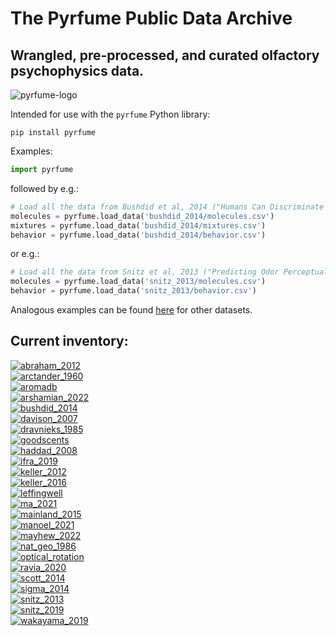 # The Pyrfume Public Data Archive
## Wrangled, pre-processed, and curated olfactory psychophysics data.

![pyrfume-logo](https://avatars.githubusercontent.com/u/34174393)

Intended for use with the `pyrfume` Python library:
```console
pip install pyrfume
```

Examples:
```python
import pyrfume
```
followed by e.g.:

```python
# Load all the data from Bushdid et al, 2014 ("Humans Can Discriminate More than 1 Trillion Olfactory Stimuli")
molecules = pyrfume.load_data('bushdid_2014/molecules.csv')
mixtures = pyrfume.load_data('bushdid_2014/mixtures.csv')
behavior = pyrfume.load_data('bushdid_2014/behavior.csv')
```
or e.g.:

```python
# Load all the data from Snitz et al, 2013 ("Predicting Odor Perceptual Similarity from Odor Structure")
molecules = pyrfume.load_data('snitz_2013/molecules.csv')
behavior = pyrfume.load_data('snitz_2013/behavior.csv')
```

Analogous examples can be found [here](code_examples.py) for other datasets.

## Current inventory:
[![abraham_2012](https://img.shields.io/static/v1?label=&nbsp;&message=abraham_2012&color=eeeeee)](#) [![<human>](https://img.shields.io/static/v1?label=organism&message=human&color=d4dc7f)](#) [![<threshold>](https://img.shields.io/static/v1?label=data&message=threshold&color=ff0000)](#) [![<academic>](https://img.shields.io/static/v1?label=source&message=academic&color=ff562b)](#) <br>[![arctander_1960](https://img.shields.io/static/v1?label=&nbsp;&message=arctander_1960&color=eeeeee)](#) [![<human>](https://img.shields.io/static/v1?label=organism&message=human&color=d4dc7f)](#) [![<odorCharacter>](https://img.shields.io/static/v1?label=data&message=odorCharacter&color=2adcdc)](#) <br>[![aromadb](https://img.shields.io/static/v1?label=&nbsp;&message=aromadb&color=eeeeee)](#) <br>[![arshamian_2022](https://img.shields.io/static/v1?label=&nbsp;&message=arshamian_2022&color=eeeeee)](#) [![<human>](https://img.shields.io/static/v1?label=organism&message=human&color=d4dc7f)](#) [![<pleasantness>](https://img.shields.io/static/v1?label=data&message=pleasantness&color=ffa256)](#) [![<academic>](https://img.shields.io/static/v1?label=source&message=academic&color=ff562b)](#) <br>[![bushdid_2014](https://img.shields.io/static/v1?label=&nbsp;&message=bushdid_2014&color=eeeeee)](#) [![<human>](https://img.shields.io/static/v1?label=organism&message=human&color=d4dc7f)](#) [![<odorCharacter>](https://img.shields.io/static/v1?label=data&message=odorCharacter&color=2adcdc)](#) [![<academic>](https://img.shields.io/static/v1?label=source&message=academic&color=ff562b)](#) <br>[![davison_2007](https://img.shields.io/static/v1?label=&nbsp;&message=davison_2007&color=eeeeee)](#) <br>[![dravnieks_1985](https://img.shields.io/static/v1?label=&nbsp;&message=dravnieks_1985&color=eeeeee)](#) [![<human>](https://img.shields.io/static/v1?label=organism&message=human&color=d4dc7f)](#) [![<odorCharacter>](https://img.shields.io/static/v1?label=data&message=odorCharacter&color=2adcdc)](#) [![<academic>](https://img.shields.io/static/v1?label=source&message=academic&color=ff562b)](#) <br>[![goodscents](https://img.shields.io/static/v1?label=&nbsp;&message=goodscents&color=eeeeee)](#) [![<human>](https://img.shields.io/static/v1?label=organism&message=human&color=d4dc7f)](#) [![<odorCharacter>](https://img.shields.io/static/v1?label=data&message=odorCharacter&color=2adcdc)](#) <br>[![haddad_2008](https://img.shields.io/static/v1?label=&nbsp;&message=haddad_2008&color=eeeeee)](#) [![<human>](https://img.shields.io/static/v1?label=organism&message=human&color=d4dc7f)](#) [![<rodent>](https://img.shields.io/static/v1?label=organism&message=rodent&color=7f00ff)](#) [![<academic>](https://img.shields.io/static/v1?label=source&message=academic&color=ff562b)](#) <br>[![ifra_2019](https://img.shields.io/static/v1?label=&nbsp;&message=ifra_2019&color=eeeeee)](#) [![<human>](https://img.shields.io/static/v1?label=organism&message=human&color=d4dc7f)](#) [![<odorCharacter>](https://img.shields.io/static/v1?label=data&message=odorCharacter&color=2adcdc)](#) <br>[![keller_2012](https://img.shields.io/static/v1?label=&nbsp;&message=keller_2012&color=eeeeee)](#) [![<human>](https://img.shields.io/static/v1?label=organism&message=human&color=d4dc7f)](#) [![<intensity>](https://img.shields.io/static/v1?label=data&message=intensity&color=9cfaa3)](#) [![<pleasantness>](https://img.shields.io/static/v1?label=data&message=pleasantness&color=ffa256)](#) [![<odorCharacter>](https://img.shields.io/static/v1?label=data&message=odorCharacter&color=2adcdc)](#) [![<threshold>](https://img.shields.io/static/v1?label=data&message=threshold&color=ff0000)](#) [![<academic>](https://img.shields.io/static/v1?label=source&message=academic&color=ff562b)](#) <br>[![keller_2016](https://img.shields.io/static/v1?label=&nbsp;&message=keller_2016&color=eeeeee)](#) [![<human>](https://img.shields.io/static/v1?label=organism&message=human&color=d4dc7f)](#) [![<intensity>](https://img.shields.io/static/v1?label=data&message=intensity&color=9cfaa3)](#) [![<pleasantness>](https://img.shields.io/static/v1?label=data&message=pleasantness&color=ffa256)](#) [![<familiarity>](https://img.shields.io/static/v1?label=&nbsp;&message=familiarity&color=4756fb)](#) [![<odorCharacter>](https://img.shields.io/static/v1?label=data&message=odorCharacter&color=2adcdc)](#) [![<academic>](https://img.shields.io/static/v1?label=source&message=academic&color=ff562b)](#) <br>[![leffingwell](https://img.shields.io/static/v1?label=&nbsp;&message=leffingwell&color=eeeeee)](#) [![<human>](https://img.shields.io/static/v1?label=organism&message=human&color=d4dc7f)](#) [![<odorCharacter>](https://img.shields.io/static/v1?label=data&message=odorCharacter&color=2adcdc)](#) <br>[![ma_2021](https://img.shields.io/static/v1?label=&nbsp;&message=ma_2021&color=eeeeee)](#) [![<human>](https://img.shields.io/static/v1?label=organism&message=human&color=d4dc7f)](#) [![<intensity>](https://img.shields.io/static/v1?label=data&message=intensity&color=9cfaa3)](#) [![<pleasantness>](https://img.shields.io/static/v1?label=data&message=pleasantness&color=ffa256)](#) [![<mixtures>](https://img.shields.io/static/v1?label=stimuli&message=mixtures&color=0fa2ef)](#) [![<academic>](https://img.shields.io/static/v1?label=source&message=academic&color=ff562b)](#) <br>[![mainland_2015](https://img.shields.io/static/v1?label=&nbsp;&message=mainland_2015&color=eeeeee)](#) [![<human>](https://img.shields.io/static/v1?label=organism&message=human&color=d4dc7f)](#) [![<receptorResponse>](https://img.shields.io/static/v1?label=data&message=receptorResponse&color=62fac3)](#) [![<academic>](https://img.shields.io/static/v1?label=source&message=academic&color=ff562b)](#) <br>[![manoel_2021](https://img.shields.io/static/v1?label=&nbsp;&message=manoel_2021&color=eeeeee)](#) [![<rodent>](https://img.shields.io/static/v1?label=organism&message=rodent&color=7f00ff)](#) [![<odorCharacter>](https://img.shields.io/static/v1?label=data&message=odorCharacter&color=2adcdc)](#) [![<academic>](https://img.shields.io/static/v1?label=source&message=academic&color=ff562b)](#) <br>[![mayhew_2022](https://img.shields.io/static/v1?label=&nbsp;&message=mayhew_2022&color=eeeeee)](#) [![<human>](https://img.shields.io/static/v1?label=organism&message=human&color=d4dc7f)](#) [![<academic>](https://img.shields.io/static/v1?label=source&message=academic&color=ff562b)](#) <br>[![nat_geo_1986](https://img.shields.io/static/v1?label=&nbsp;&message=nat_geo_1986&color=eeeeee)](#) [![<human>](https://img.shields.io/static/v1?label=organism&message=human&color=d4dc7f)](#) [![<odorCharacter>](https://img.shields.io/static/v1?label=data&message=odorCharacter&color=2adcdc)](#) <br>[![optical_rotation](https://img.shields.io/static/v1?label=&nbsp;&message=optical_rotation&color=eeeeee)](#) <br>[![ravia_2020](https://img.shields.io/static/v1?label=&nbsp;&message=ravia_2020&color=eeeeee)](#) [![<human>](https://img.shields.io/static/v1?label=organism&message=human&color=d4dc7f)](#) [![<odorCharacter>](https://img.shields.io/static/v1?label=data&message=odorCharacter&color=2adcdc)](#) [![<mixtures>](https://img.shields.io/static/v1?label=stimuli&message=mixtures&color=0fa2ef)](#) [![<academic>](https://img.shields.io/static/v1?label=source&message=academic&color=ff562b)](#) <br>[![scott_2014](https://img.shields.io/static/v1?label=&nbsp;&message=scott_2014&color=eeeeee)](#) [![<rodent>](https://img.shields.io/static/v1?label=organism&message=rodent&color=7f00ff)](#) [![<academic>](https://img.shields.io/static/v1?label=source&message=academic&color=ff562b)](#) <br>[![sigma_2014](https://img.shields.io/static/v1?label=&nbsp;&message=sigma_2014&color=eeeeee)](#) [![<human>](https://img.shields.io/static/v1?label=organism&message=human&color=d4dc7f)](#) [![<odorCharacter>](https://img.shields.io/static/v1?label=data&message=odorCharacter&color=2adcdc)](#) <br>[![snitz_2013](https://img.shields.io/static/v1?label=&nbsp;&message=snitz_2013&color=eeeeee)](#) [![<human>](https://img.shields.io/static/v1?label=organism&message=human&color=d4dc7f)](#) [![<odorCharacter>](https://img.shields.io/static/v1?label=data&message=odorCharacter&color=2adcdc)](#) [![<mixtures>](https://img.shields.io/static/v1?label=stimuli&message=mixtures&color=0fa2ef)](#) [![<academic>](https://img.shields.io/static/v1?label=source&message=academic&color=ff562b)](#) <br>[![snitz_2019](https://img.shields.io/static/v1?label=&nbsp;&message=snitz_2019&color=eeeeee)](#) [![<human>](https://img.shields.io/static/v1?label=organism&message=human&color=d4dc7f)](#) [![<intensity>](https://img.shields.io/static/v1?label=data&message=intensity&color=9cfaa3)](#) [![<odorCharacter>](https://img.shields.io/static/v1?label=data&message=odorCharacter&color=2adcdc)](#) [![<academic>](https://img.shields.io/static/v1?label=source&message=academic&color=ff562b)](#) <br>[![wakayama_2019](https://img.shields.io/static/v1?label=&nbsp;&message=wakayama_2019&color=eeeeee)](#) [![<human>](https://img.shields.io/static/v1?label=organism&message=human&color=d4dc7f)](#) [![<intensity>](https://img.shields.io/static/v1?label=data&message=intensity&color=9cfaa3)](#) <br>
